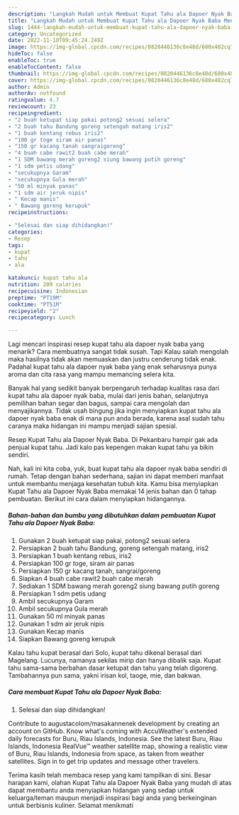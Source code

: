 ```yaml
---
description: "Langkah Mudah untuk Membuat Kupat Tahu ala Dapoer Nyak Baba Menu Buat lebaran"
title: "Langkah Mudah untuk Membuat Kupat Tahu ala Dapoer Nyak Baba Menu Buat lebaran"
slug: 1444-langkah-mudah-untuk-membuat-kupat-tahu-ala-dapoer-nyak-baba-menu-buat-lebaran
category: Uncategorized
date: 2022-11-10T09:45:24.249Z
image: https://img-global.cpcdn.com/recipes/0820446136c8e48d/680x482cq70/kupat-tahu-ala-dapoer-nyak-baba-foto-resep-utama.jpg
hideToc: false
enableToc: true
enableTocContent: false
thumbnail: https://img-global.cpcdn.com/recipes/0820446136c8e48d/680x482cq70/kupat-tahu-ala-dapoer-nyak-baba-foto-resep-utama.jpg
cover: https://img-global.cpcdn.com/recipes/0820446136c8e48d/680x482cq70/kupat-tahu-ala-dapoer-nyak-baba-foto-resep-utama.jpg
author: Admin
authorAv: notfound
ratingvalue: 4.7
reviewcount: 23
recipeingredient:
- "2 buah ketupat siap pakai potong2 sesuai selera"
- "2 buah tahu Bandung goreng setengah matang iris2"
- "1 buah kentang rebus iris2"
- "100 gr toge siram air panas"
- "150 gr kacang tanah sangraigoreng"
- "4 buah cabe rawit2 buah cabe merah"
- "1 SDM bawang merah goreng2 siung bawang putih goreng"
- "1 sdm petis udang"
- "secukupnya Garam"
- "secukupnya Gula merah"
- "50 ml minyak panas"
- "1 sdm air jeruk nipis"
- " Kecap manis"
- " Bawang goreng kerupuk"
recipeinstructions:

- "Selesai dan siap dihidangkan!"
categories:
- Resep
tags:
- kupat
- tahu
- ala

katakunci: kupat tahu ala 
nutrition: 209 calories
recipecuisine: Indonesian
preptime: "PT19M"
cooktime: "PT51M"
recipeyield: "2"
recipecategory: Lunch

---
```



Lagi mencari inspirasi resep kupat tahu ala dapoer nyak baba yang menarik? Cara membuatnya sangat tidak susah. Tapi Kalau salah mengolah maka hasilnya tidak akan memuaskan dan justru cenderung tidak enak. Padahal kupat tahu ala dapoer nyak baba yang enak seharusnya punya aroma dan cita rasa yang mampu memancing selera kita.


Banyak hal yang sedikit banyak berpengaruh terhadap kualitas rasa dari kupat tahu ala dapoer nyak baba, mulai dari jenis bahan, selanjutnya pemilihan bahan segar dan bagus, sampai cara mengolah dan menyajikannya. Tidak usah bingung jika ingin menyiapkan kupat tahu ala dapoer nyak baba enak di mana pun anda berada, karena asal sudah tahu caranya maka hidangan ini mampu menjadi sajian spesial.

Resep Kupat Tahu ala Dapoer Nyak Baba. Di Pekanbaru hampir gak ada penjual kupat tahu. Jadi kalo pas kepengen makan kupat tahu ya bikin sendiri.


Nah, kali ini kita coba, yuk, buat kupat tahu ala dapoer nyak baba sendiri di rumah. Tetap dengan bahan sederhana, sajian ini dapat memberi manfaat untuk membantu menjaga kesehatan tubuh kita. Kamu bisa menyiapkan Kupat Tahu ala Dapoer Nyak Baba memakai 14 jenis bahan dan 0 tahap pembuatan. Berikut ini cara dalam menyiapkan hidangannya.

<!--inarticleads1-->

##### Bahan-bahan dan bumbu yang dibutuhkan dalam pembuatan Kupat Tahu ala Dapoer Nyak Baba:

1. Gunakan 2 buah ketupat siap pakai, potong2 sesuai selera
1. Persiapkan 2 buah tahu Bandung, goreng setengah matang, iris2
1. Persiapkan 1 buah kentang rebus, iris2
1. Persiapkan 100 gr toge, siram air panas
1. Persiapkan 150 gr kacang tanah, sangrai/goreng
1. Siapkan 4 buah cabe rawit2 buah cabe merah
1. Sediakan 1 SDM bawang merah goreng2 siung bawang putih goreng
1. Persiapkan 1 sdm petis udang
1. Ambil secukupnya Garam
1. Ambil secukupnya Gula merah
1. Gunakan 50 ml minyak panas
1. Gunakan 1 sdm air jeruk nipis
1. Gunakan  Kecap manis
1. Siapkan  Bawang goreng kerupuk


Kalau tahu kupat berasal dari Solo, kupat tahu dikenal berasal dari Magelang. Lucunya, namanya sekilas mirip dan hanya dibalik saja. Kupat tahu sama-sama berbahan dasar ketupat dan tahu yang telah digoreng. Tambahannya pun sama, yakni irisan kol, taoge, mie, dan bakwan. 

<!--inarticleads2-->

##### Cara membuat Kupat Tahu ala Dapoer Nyak Baba:


1. Selesai dan siap dihidangkan!

Contribute to augustacolom/masakannenek development by creating an account on GitHub. Know what&#39;s coming with AccuWeather&#39;s extended daily forecasts for Buru, Riau Islands, Indonesia. See the latest Buru, Riau Islands, Indonesia RealVue™ weather satellite map, showing a realistic view of Buru, Riau Islands, Indonesia from space, as taken from weather satellites. Sign in to get trip updates and message other travelers. 

Terima kasih telah membaca resep yang kami tampilkan di sini. Besar harapan kami, olahan Kupat Tahu ala Dapoer Nyak Baba yang mudah di atas dapat membantu anda menyiapkan hidangan yang sedap untuk keluarga/teman maupun menjadi inspirasi bagi anda yang berkeinginan untuk berbisnis kuliner. Selamat menikmati

